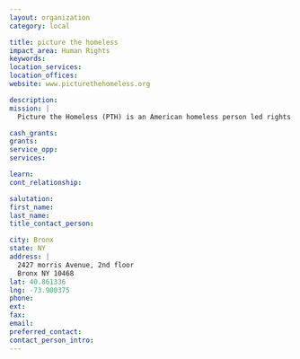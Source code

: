 ```yaml
---
layout: organization
category: local

title: picture the homeless
impact_area: Human Rights
keywords: 
location_services: 
location_offices: 
website: www.picturethehomeless.org

description: 
mission: |
  Picture the Homeless (PTH) is an American homeless person led rights organization based in the Bronx, New York. It focuses on human rights, housing, against police abuse and other social justice issues.

cash_grants: 
grants: 
service_opp: 
services: 

learn: 
cont_relationship: 

salutation: 
first_name: 
last_name: 
title_contact_person: 

city: Bronx
state: NY
address: |
  2427 morris Avenue, 2nd floor  
  Bronx NY 10468
lat: 40.861336
lng: -73.900375
phone: 
ext: 
fax: 
email: 
preferred_contact: 
contact_person_intro: 
---
```

